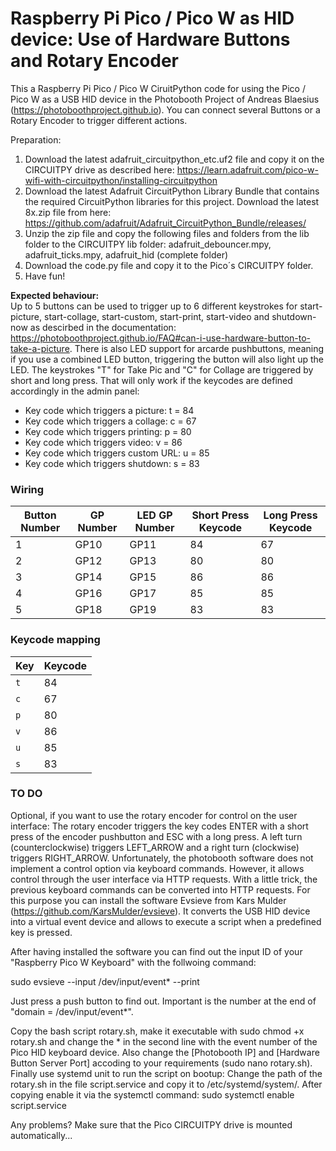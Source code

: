 # Raspberry Pi Pico / Pico W as HID device: Use of Hardware Buttons and Rotary Encoder
This a Raspberry Pi Pico / Pico W CiruitPython code for using the Pico / Pico W as a USB HID device in the Photobooth Project of Andreas Blaesius (https://photoboothproject.github.io). You can connect several Buttons or a Rotary Encoder to trigger different actions.

Preparation:

1. Download the latest adafruit_circuitpython_etc.uf2 file and copy it on the CIRCUITPY drive as described here: https://learn.adafruit.com/pico-w-wifi-with-circuitpython/installing-circuitpython
2. Download the latest Adafruit CircuitPython Library Bundle that contains the required CircuitPython libraries for this project. Download the latest 8x.zip file from here: https://github.com/adafruit/Adafruit_CircuitPython_Bundle/releases/
3. Unzip the zip file and copy the following files and folders from the lib folder to the CIRCUITPY lib folder: adafruit_debouncer.mpy, adafruit_ticks.mpy, adafruit_hid (complete folder)
4. Download the code.py file and copy it to the Pico´s CIRCUITPY folder.
5. Have fun!

<b>Expected behaviour:</b>  
Up to 5 buttons can be used to trigger up to 6 different keystrokes for start-picture, start-collage, start-custom, start-print, start-video and shutdown-now as descirbed in the documentation: https://photoboothproject.github.io/FAQ#can-i-use-hardware-button-to-take-a-picture.
There is also LED support for arcarde pushbuttons, meaning if you use a combined LED button, triggering the button will also light up the LED.
The keystrokes "T" for Take Pic and "C" for Collage are triggered by short and long press. That will only work if the keycodes are defined accordingly in the admin panel:

- Key code which triggers a picture: t = 84
- Key code which triggers a collage: c = 67
- Key code which triggers printing: p = 80
- Key code which triggers video: v = 86
- Key code which triggers custom URL: u = 85
- Key code which triggers shutdown: s = 83

### Wiring

| Button Number | GP Number | LED GP Number | Short Press Keycode | Long Press Keycode |
|---------------|-----------|---------------|---------------------|-------------------|
| 1             | GP10      | GP11          | 84                  | 67                |
| 2             | GP12      | GP13          | 80                  | 80                |
| 3             | GP14      | GP15          | 86                  | 86                |
| 4             | GP16      | GP17          | 85                  | 85                |
| 5             | GP18      | GP19          | 83                  | 83                |


### Keycode mapping

| Key | Keycode |
|-----|---------|
| `t` | 84      |
| `c` | 67      |
| `p` | 80      |
| `v` | 86      |
| `u` | 85      |
| `s` | 83      |

### TO DO
Optional, if you want to use the rotary encoder for control on the user interface:
The rotary encoder triggers the key codes ENTER with a short press of the encoder pushbutton and ESC with a long press. A left turn (counterclockwise) triggers LEFT_ARROW and a right turn (clockwise) triggers RIGHT_ARROW. 
Unfortunately, the photobooth software does not implement a control option via keyboard commands. However, it allows control through the user interface via HTTP requests. With a little trick, the previous keyboard commands can be converted into HTTP requests. 
For this purpose you can install the software Evsieve from Kars Mulder (https://github.com/KarsMulder/evsieve). It converts the USB HID device into a virtual event device and allows to execute a script when a predefined key is pressed.

After having installed the software you can find out the input ID of your "Raspberry Pico W Keyboard" with the follwoing command: 

sudo evsieve --input /dev/input/event* --print

Just press a push button to find out. Important is the number at the end of "domain = /dev/input/event*".

Copy the bash script rotary.sh, make it executable with sudo chmod +x rotary.sh and change the * in the second line with the event number of the Pico HID keyboard device. Also change the [Photobooth IP] and [Hardware Button Server Port] accoding to your requirements (sudo nano rotary.sh). Finally use systemd unit to run the script on bootup: Change the path of the rotary.sh in the file script.service and copy it to /etc/systemd/system/. After copying enable it via the systemctl command: sudo systemctl enable script.service

Any problems? Make sure that the Pico CIRCUITPY drive is mounted automatically...

